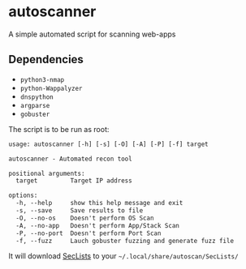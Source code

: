 # autoscanner
A simple automated script for scanning web-apps

## Dependencies

- `python3-nmap`
- `python-Wappalyzer`
- `dnspython`
- `argparse`
- `gobuster`

The script is to be run as root:

```txt
usage: autoscanner [-h] [-s] [-O] [-A] [-P] [-f] target

autoscanner - Automated recon tool

positional arguments:
  target         Target IP address

options:
  -h, --help     show this help message and exit
  -s, --save     Save results to file
  -O, --no-os    Doesn't perform OS Scan
  -A, --no-app   Doesn't perform App/Stack Scan
  -P, --no-port  Doesn't perform Port Scan
  -f, --fuzz     Lauch gobuster fuzzing and generate fuzz file
```
It will download [SecLists](https://github.com/danielmiessler/SecLists) to your `~/.local/share/autoscan/SecLists/`


